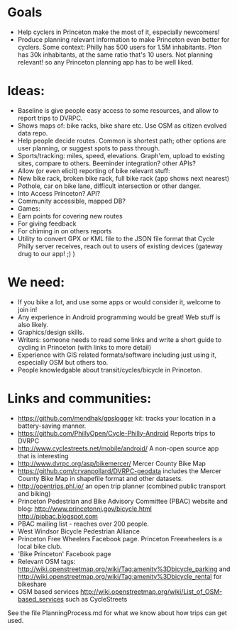 # Goals
- Help cyclers in Princeton make the most of it, especially newcomers!
- Produce planning relevant information to make Princeton even better for cyclers.
Some context: Philly has 500 users for 1.5M inhabitants. Pton has 30k inhabitants, at the same ratio that's 10 users. Not planning relevant! so any Princeton planning app has to be well liked.

# Ideas:
- Baseline is give people easy access to some resources, and allow to report trips to DVRPC.
- Shows maps of: bike racks, bike share etc. Use OSM as citizen evolved data repo.
- Help people decide routes. Common is shortest path; other options are user planning, or suggest spots to pass through.
- Sports/tracking: miles, speed, elevations. Graph'em, upload to existing sites, compare to others. Beeminder integration? other APIs?
- Allow (or even elicit) reporting of bike relevant stuff:
 - New bike rack, broken bike rack, full bike rack (app shows next nearest)
 - Pothole, car on bike lane, difficult intersection or other danger. 
 - Into Access Princeton? API? 
 - Community accessible, mapped DB?
- Games:
 - Earn points for covering new routes
 - For giving feedback
 - For chiming in on others reports
- Utility to convert GPX or KML file to the JSON file format that Cycle Philly server receives, reach out to users of existing devices (gateway drug to our app! ;) )

# We need:
- If you bike a lot, and use some apps or would consider it, welcome to join in!
- Any experience in Android programming would be great! Web stuff is also likely.
- Graphics/design skills.
- Writers: someone needs to read some links and write a short guide to cycling in Princeton (with links to more detail)
- Experience with GIS related formats/software including just using it, especially OSM but others too.
- People knowledgable about transit/cycles/bicycle in Princeton.

# Links and communities:
- https://github.com/mendhak/gpslogger kit: tracks your location in a battery-saving manner.  
- https://github.com/PhillyOpen/Cycle-Philly-Android Reports trips to DVRPC
- http://www.cyclestreets.net/mobile/android/ A non-open source app that is interesting
- http://www.dvrpc.org/asp/bikemercer/ Mercer County Bike Map
- https://github.com/crvanpollard/DVRPC-geodata includes the Mercer County Bike Map in shapefile format and other datasets.
- http://opentrips.phl.io/ an open trip planner (combined public transport and biking)
- Princeton Pedestrian and Bike Advisory Committee (PBAC) website and blog: http://www.princetonnj.gov/bicycle.html http://pjpbac.blogspot.com
- PBAC mailing list - reaches over 200 people. 
- West Windsor Bicycle Pedestrian Alliance
- Princeton Free Wheelers Facebook page. Princeton Freewheelers is a local bike club.
- 'Bike Princeton' Facebook page
- Relevant OSM tags: http://wiki.openstreetmap.org/wiki/Tag:amenity%3Dbicycle_parking and  http://wiki.openstreetmap.org/wiki/Tag:amenity%3Dbicycle_rental for bikeshare
- OSM based services http://wiki.openstreetmap.org/wiki/List_of_OSM-based_services such as CycleStreets

See the file PlanningProcess.md for what we know about how trips can get used.

